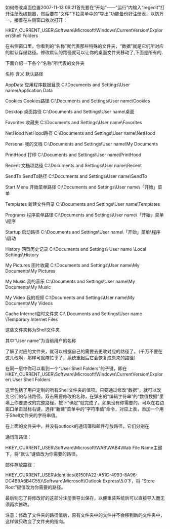 如何修改桌面位置2007-11-13 09:21首先要在“开始”――“运行”内输入“regedit”打开注册表编辑器，然后要在“文件”下拉菜单中的“导出”功能备份好注册表，以防万一，接着在左侧窗口依次打开： 

HKEY_CURRENT_USER\Software\Microsoft\Windows\CurrentVersion\Explorer\Shell Folders 

在右侧窗口里，你看到的“名称”就代表那些特殊的文件夹，“数据”就是它们所对应的默认存储路径。修改默认的路径就可以让你的桌面文件夹移动了,下面是所有的. 





下面介绍一下各个“名称”所代表的文件夹 

名称 含义 默认路径 

AppData 应用程序数据目录 C:\Documents and Settings\User name\Application Data 

Cookies Cookies路径 C:\Documents and Settings\User name\Cookies 

Desktop 桌面路径 C:\Documents and Settings\User name\桌面 

Favorites 收藏夹 C:\Documents and Settings\User name\Favorites 

NetHood NetHood路径 C:\Documents and Settings\User name\NetHood 

Personal 我的文档 C:\Documents and Settings\User name\My Documents 

PrintHood 打印 C:\Documents and Settings\User name\PrintHood 

Recent 文档项路径 C:\Documents and Settings\User name\Recent 

SendTo SendTo路径 C:\Documents and Settings\User name\SendTo 

Start Menu 开始菜单路径 C:\Documents and Settings\User name\「开始」菜单 

Templates 新建文件目录 C:\Documents and Settings\User name\Templates 

Programs 程序菜单路径 C:\Documents and Settings\User name\「开始」菜单\程序 

Startup 启动路径 C:\Documents and Settings\User name\「开始」菜单\程序\启动 

History 网页历史记录 C:\Documents and Settings\ User name \Local Settings\History 

My Pictures 图片收藏 C:\Documents and Settings\User name\My Documents\My Pictures 

My Music 我的音乐 C:\Documents and Settings\User name\My Documents\My Music 

My Video 我的视频 C:\Documents and Settings\User name\My Documents\My Videos 

Cache Internet临时文件夹 C:\ Documents and Settings\User name \Temporary Internet Files 

这些文件夹称为Shell文件夹 

其中“User name”为当前用户的名称 

了解了对应的文件夹，就可以根据自己的需要去更改对应的路径了。（千万不要在这儿改啊，那样可就瞎忙乎了，系统重起后它会恢复成原来的路径） 

在同一层中你可以看到一个“User Shell Folders”的子键，即在HKEY_CURRENT_USER\Software\Microsoft\Windows\CurrentVersion\Explorer\ User Shell Folders 

这里包括了用户定制的所有Shell文件夹的值项。只要通过修改“数据”，就可以改变它们的存储路径。双击需要修改的名称，在弹出的“编辑字符串”的“数值数据”里填上你要更改的完整路径，按下“确定”就完成了。如果没有你需要的，可以在右边窗口单击鼠标右键，选择“新建”菜单中的“字符串值”命令，对应上表，添加一个用于Shell文件夹的字符串值。 

在上面的文件夹中，并没有outlook的通讯簿和邮件存放路径，它们分别在 

通讯簿路径： 

HKEY_CURRENT_USER\Software\Microsoft\WAB\WAB4\Wab File Name主键下，将“默认”键值改为你需要的路径。 

邮件存放路径： 

HKEY_CURRENT_USER\Identities\{8150FA22-A51C-4993-8A96-DC4B9A6B4C55}\Software\Microsoft\Outlook Express\5.0下，将 “Store Root”键值改为你需要的路径。 

最后别忘了将修改好的这部分注册表导出保存，以便重装系统后可以直接导入而无须再次修改。 

注意：修改了文件夹的路径值后，原有文件夹中的文件并不会移到新的文件夹中，这样做只改变了文件夹的指向。 

